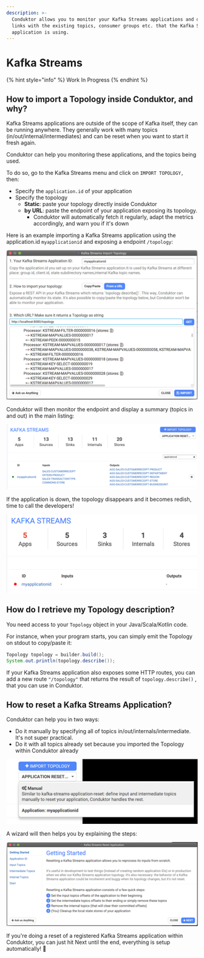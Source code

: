 ```yaml
---
description: >-
  Conduktor allows you to monitor your Kafka Streams applications and do the
  links with the existing topics, consumer groups etc. that the Kafka Streams
  application is using.
---
```


# Kafka Streams

{% hint style="info" %}
Work In Progress
{% endhint %}

## How to import a Topology inside Conduktor, and why?

Kafka Streams applications are outside of the scope of Kafka itself, they can be running anywhere. They generally work with many topics \(in/out/internal/intermediates\) and can be reset when you want to start it fresh again.

Conduktor can help you monitoring these applications, and the topics being used. 

To do so, go to the Kafka Streams menu and click on `IMPORT TOPOLOGY,` then:

* Specify the `application.id` of your application
* Specify the topology
  * **Static**: paste your topology directly inside Conduktor
  * **by URL**: paste the endpoint of your application exposing its topology.
    * Conduktor will automatically fetch it regularly, adapt the metrics accordingly, and warn you if it's down

Here is an example importing a Kafka Streams application using the application.id `myapplicationid` and exposing a endpoint `/topology`:

![](../.gitbook/assets/screenshot-2020-09-20-at-18.56.14.png)

Conduktor will then monitor the endpoint and display a summary \(topics in and out\) in the main listing:

![](../.gitbook/assets/screenshot-2020-09-20-at-19.00.42.png)

If the application is down, the topology disappears and it becomes redish, time to call the developers!

![](../.gitbook/assets/screenshot-2020-09-20-at-19.02.14.png)



## How do I retrieve my Topology description?

You need access to your `Topology` object in your Java/Scala/Kotlin code.

For instance, when your program starts, you can simply emit the Topology on stdout to copy/paste it:

```java
Topology topology = builder.build();
System.out.println(topology.describe());
```

If your Kafka Streams application also exposes some HTTP routes, you can add a new route `"/topology"` that returns the result of `topology.describe()` , that you can use in Conduktor.

## How to reset a Kafka Streams Application?

Conduktor can help you in two ways:

* Do it manually by specifying all of topics in/out/internals/intermediate. It's not super practical.
* Do it with all topics already set because you imported the Topology within Conduktor already

![Manual \(specify everything\) or a registered application in Conduktor](../.gitbook/assets/screenshot-2020-09-20-at-19.05.04.png)

A wizard will then helps you by explaining the steps:

![](../.gitbook/assets/screenshot-2020-09-20-at-19.06.28.png)

If you're doing a reset of a registered Kafka Streams application within Conduktor, you can just hit Next until the end, everything is setup automatically! 🤩



